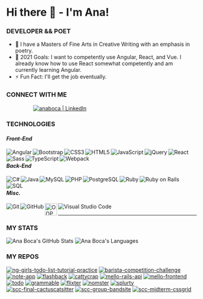 # Hi there 👋 - I'm Ana!

### DEVELOPER && POET

- 🌱 I have a Masters of Fine Arts in Creative Writing with an emphasis in poetry.
- 🥅 2021 Goals: I want to competently use Angular, React, and Vue. I already know how to use React somewhat competently and am currently learning Angular.
- ⚡ Fun Fact: I'll get the job eventually.

### CONNECT WITH ME

&nbsp;&nbsp;&nbsp;&nbsp;&nbsp;&nbsp;&nbsp;&nbsp;&nbsp;&nbsp;&nbsp;&nbsp;&nbsp;&nbsp;&nbsp;&nbsp;&nbsp;&nbsp;[<img align="center" alt="anaboca | LinkedIn" src="https://cdn.iconscout.com/icon/free/png-32/linkedin-42-151143.png" />][linkedin]

### TECHNOLOGIES

#### _Front-End_

<img align="left" alt="Angular" src="https://cdn.iconscout.com/icon/free/png-32/angular-2038881-1720094.png" />
<img align="left" alt="Bootstrap" src="https://cdn.iconscout.com/icon/free/png-32/bootstrap-226077.png" />
<img align="left" alt="CSS3" src="https://cdn.iconscout.com/icon/free/png-32/css3-9-1175237.png" />
<img align="left" alt="HTML5" src="https://cdn.iconscout.com/icon/free/png-32/html5-10-569380.png" />
<img align="left" alt="JavaScript" src="https://cdn.iconscout.com/icon/free/png-32/javascript-24-1174950.png" />
<img align="left" alt="jQuery" src="https://cdn.iconscout.com/icon/free/png-32/jquery-10-1175155.png" />
<img align="left" alt="React" src="https://cdn.iconscout.com/icon/free/png-32/react-4-1175110.png" />
<img align="left" alt="Sass" src="https://cdn.iconscout.com/icon/free/png-32/sass-226054.png" />
<img align="left" alt="TypeScript" src="https://cdn.iconscout.com/icon/free/png-32/typescript-1174965.png" />
<img align="left" alt="Webpack" src="https://cdn.iconscout.com/icon/free/png-32/webpack-3-1174982.png" /><br />

#### _Back-End_

<img align="left" alt="C#" src="https://cdn.iconscout.com/icon/free/png-32/csharp-1-1175241.png" />
<img align="left" alt="Java" src="https://cdn.iconscout.com/icon/free/png-32/java-58-1174951.png" />
<img align="left" alt="MySQL" src="https://cdn.iconscout.com/icon/free/png-32/mysql-19-1174939.png" />
<img align="left" alt="PHP" src="https://cdn.iconscout.com/icon/free/png-32/php-99-1175127.png" />
<img align="left" alt="PostgreSQL" src="https://cdn.iconscout.com/icon/free/png-32/postgresql-5-569524.png" />
<img align="left" alt="Ruby" src="https://cdn.iconscout.com/icon/free/png-32/ruby-46-1175101.png" />
<img align="left" alt="Ruby on Rails" src="https://cdn.iconscout.com/icon/free/png-32/rails-2-1175112.png" />
<img align="left" alt="SQL" src="https://cdn.iconscout.com/icon/free/png-32/sql-29-1127899.png" /><br />

#### _Misc._

<img align="left" alt="Git" src="https://cdn.iconscout.com/icon/free/png-32/git-225996.png" />
<img align="left" alt="GitHub" src="https://cdn.iconscout.com/icon/free/png-32/github-2506802-2100702.png" />
<img align="left" alt="OOP" width="32px" src="https://miro.medium.com/max/300/0*goJuBKoyL-zZX4RB.png" />
<img align="left" alt="Visual Studio Code" src="https://cdn.iconscout.com/icon/free/png-32/visual-studio-code-1868941-1583105.png" /><br />

---

### MY STATS

![Ana Boca's GitHub Stats](https://github-readme-stats.vercel.app/api?username=AnaBoca&show_icons=true&theme=chartreuse-dark&count_private=true&include_all_commits=true)
![Ana Boca's Languages](https://github-readme-stats.vercel.app/api/top-langs/?username=AnaBoca&layout=compact&theme=chartreuse-dark&hide=ruby,coffeescript)

### MY REPOS

[![ng-girls-todo-list-tutorial-practice](https://github-readme-stats.vercel.app/api/pin/?username=AnaBoca&repo=ng-girls-todo-list-tutorial-practice&theme=algolia)](https://github.com/AnaBoca/ng-girls-todo-list-tutorial-practice)
[![barista-competition-challenge](https://github-readme-stats.vercel.app/api/pin/?username=AnaBoca&repo=barista-competition-challenge&theme=algolia)](https://github.com/AnaBoca/barista-competition-challenge)
[![note-app](https://github-readme-stats.vercel.app/api/pin/?username=AnaBoca&repo=note-app&theme=blueberry)](https://github.com/AnaBoca/note-app)
[![flashback](https://github-readme-stats.vercel.app/api/pin/?username=AnaBoca&repo=flashback&theme=blueberry)](https://github.com/AnaBoca/flashback)
[![cattycrap](https://github-readme-stats.vercel.app/api/pin/?username=AnaBoca&repo=cattycrap&theme=blueberry)](https://github.com/AnaBoca/cattycrap)
[![mello-rails-api](https://github-readme-stats.vercel.app/api/pin/?username=AnaBoca&repo=mello-rails-api&theme=blueberry)](https://github.com/AnaBoca/mello-rails-api)
[![mello-frontend](https://github-readme-stats.vercel.app/api/pin/?username=AnaBoca&repo=mello-frontend&theme=blueberry)](https://github.com/AnaBoca/mello-frontend)
[![todo](https://github-readme-stats.vercel.app/api/pin/?username=AnaBoca&repo=todo&theme=blueberry)](https://github.com/AnaBoca/todo)
[![grammable](https://github-readme-stats.vercel.app/api/pin/?username=AnaBoca&repo=grammable&theme=blueberry)](https://github.com/AnaBoca/grammable)
[![flixter](https://github-readme-stats.vercel.app/api/pin/?username=AnaBoca&repo=flixter&theme=blueberry)](https://github.com/AnaBoca/flixter)
[![nomster](https://github-readme-stats.vercel.app/api/pin/?username=AnaBoca&repo=nomster&theme=blueberry)](https://github.com/AnaBoca/nomster)
[![splurty](https://github-readme-stats.vercel.app/api/pin/?username=AnaBoca&repo=splurty&theme=blueberry)](https://github.com/AnaBoca/splurty)
[![scc-final-cactuscatsitter](https://github-readme-stats.vercel.app/api/pin/?username=AnaBoca&repo=scc-final-cactuscatsitter&theme=shades-of-purple)](https://github.com/AnaBoca/scc-final-cactuscatsitter)
[![scc-group-bandsite](https://github-readme-stats.vercel.app/api/pin/?username=AnaBoca&repo=scc-group-bandsite&theme=shades-of-purple)](https://github.com/AnaBoca/scc-group-bandsite)
[![scc-midterm-cssgrid](https://github-readme-stats.vercel.app/api/pin/?username=AnaBoca&repo=scc-midterm-cssgrid&theme=shades-of-purple)](https://github.com/AnaBoca/scc-midterm-cssgrid)

[linkedin]: https://www.linkedin.com/in/anaboca/

